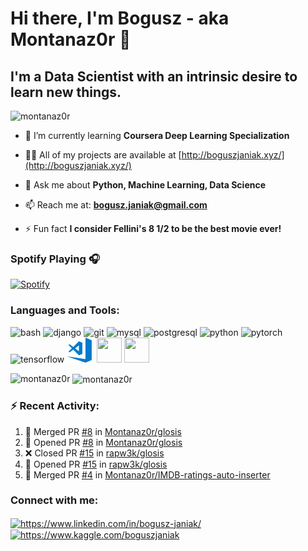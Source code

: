 # Hi there, I'm Bogusz - aka Montanaz0r 👋

## I'm a Data Scientist with an intrinsic desire to learn new things.

<p align="left"> <img src="https://komarev.com/ghpvc/?username=montanaz0r" alt="montanaz0r" /> </p>

- 🌱 I’m currently learning **Coursera Deep Learning Specialization**

- 👨‍💻 All of my projects are available at [http://boguszjaniak.xyz/](http://boguszjaniak.xyz/)

- 💬 Ask me about **Python, Machine Learning, Data Science**

- 📫 Reach me at: **bogusz.janiak@gmail.com**

- ⚡ Fun fact **I consider Fellini's 8 1/2 to be the best movie ever!**

### Spotify Playing 🎧
[![Spotify](https://novatorem.montanaz0r.vercel.app/api/spotify)](https://open.spotify.com/user/montanaz0r?si=ot3Jhrp6Tl25cOHN3a3b8A)

### Languages and Tools:

<p align="left"><img src="https://www.vectorlogo.zone/logos/gnu_bash/gnu_bash-icon.svg" alt="bash" width="40" height="40"/> <img src="https://devicons.github.io/devicon/devicon.git/icons/django/django-original.svg" alt="django" width="40" height="40"/> <img src="https://www.vectorlogo.zone/logos/git-scm/git-scm-icon.svg" alt="git" width="40" height="40"/> <img src="https://devicons.github.io/devicon/devicon.git/icons/mysql/mysql-original-wordmark.svg" alt="mysql" width="40" height="40"/> <img src="https://devicons.github.io/devicon/devicon.git/icons/postgresql/postgresql-original-wordmark.svg" alt="postgresql" width="40" height="40"/> <img src="https://devicons.github.io/devicon/devicon.git/icons/python/python-original.svg" alt="python" width="40" height="40"/> <img src="https://www.vectorlogo.zone/logos/pytorch/pytorch-icon.svg" alt="pytorch" width="40" height="40"/> <img src="https://www.vectorlogo.zone/logos/tensorflow/tensorflow-icon.svg" alt="tensorflow" width="40" height="40"/>&nbsp;<img height="40" width="40" src="https://raw.githubusercontent.com/github/explore/80688e429a7d4ef2fca1e82350fe8e3517d3494d/topics/visual-studio-code/visual-studio-code.png" />&nbsp; <img height="40" width="40" src="https://www.anysoft.pl/images/items/4636/pycharm-logo_big.png" />&nbsp;<img height="40" width="40" src="https://rdflib.readthedocs.io/en/stable/_static/logo-rdflib.png" /></p>
<p><img align="left" src="https://github-readme-stats-zeta-lake.vercel.app/api/top-langs/?username=montanaz0r&layout=compact&hide=html" alt="montanaz0r" /></p>
<p>&nbsp;<img align="center" src="https://github-readme-stats.vercel.app/api?username=montanaz0r&show_icons=true" alt="montanaz0r" /></p>

### :zap: Recent Activity:

<!--START_SECTION:activity-->
1. 🎉 Merged PR [#8](https://github.com/Montanaz0r/glosis/pull/8) in [Montanaz0r/glosis](https://github.com/Montanaz0r/glosis)
2. 💪 Opened PR [#8](https://github.com/Montanaz0r/glosis/pull/8) in [Montanaz0r/glosis](https://github.com/Montanaz0r/glosis)
3. ❌ Closed PR [#15](https://github.com/rapw3k/glosis/pull/15) in [rapw3k/glosis](https://github.com/rapw3k/glosis)
4. 💪 Opened PR [#15](https://github.com/rapw3k/glosis/pull/15) in [rapw3k/glosis](https://github.com/rapw3k/glosis)
5. 🎉 Merged PR [#4](https://github.com/Montanaz0r/IMDB-ratings-auto-inserter/pull/4) in [Montanaz0r/IMDB-ratings-auto-inserter](https://github.com/Montanaz0r/IMDB-ratings-auto-inserter)
<!--END_SECTION:activity-->

### Connect with me:

<p>
<a href="https://www.linkedin.com/in/bogusz-janiak/" target="blank"><img align="center" src="https://cdn.jsdelivr.net/npm/simple-icons@3.0.1/icons/linkedin.svg" alt="https://www.linkedin.com/in/bogusz-janiak/" height="30" width="30" /></a>
<a href="https://www.kaggle.com/boguszjaniak" target="blank"><img align="center" src="https://cdn.jsdelivr.net/npm/simple-icons@3.0.1/icons/kaggle.svg" alt="https://www.kaggle.com/boguszjaniak" height="30" width="30" /></a>
</p>
